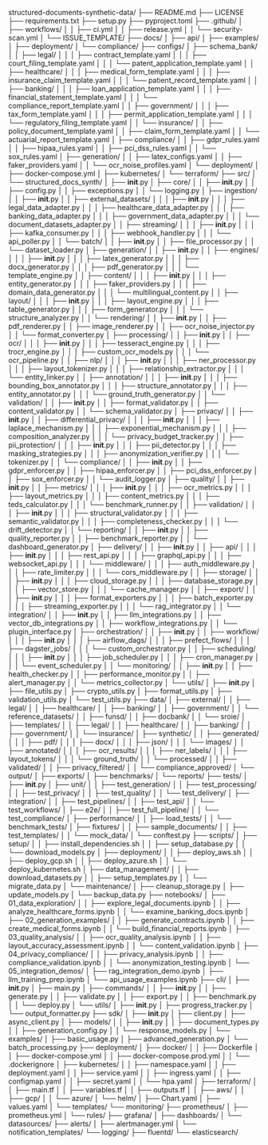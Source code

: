 structured-documents-synthetic-data/
├── README.md
├── LICENSE
├── requirements.txt
├── setup.py
├── pyproject.toml
├── .github/
│   ├── workflows/
│   │   ├── ci.yml
│   │   ├── release.yml
│   │   └── security-scan.yml
│   └── ISSUE_TEMPLATE/
├── docs/
│   ├── api/
│   ├── examples/
│   ├── deployment/
│   └── compliance/
├── configs/
│   ├── schema_bank/
│   │   ├── legal/
│   │   │   ├── contract_template.yaml
│   │   │   ├── court_filing_template.yaml
│   │   │   └── patent_application_template.yaml
│   │   ├── healthcare/
│   │   │   ├── medical_form_template.yaml
│   │   │   ├── insurance_claim_template.yaml
│   │   │   └── patient_record_template.yaml
│   │   ├── banking/
│   │   │   ├── loan_application_template.yaml
│   │   │   ├── financial_statement_template.yaml
│   │   │   └── compliance_report_template.yaml
│   │   ├── government/
│   │   │   ├── tax_form_template.yaml
│   │   │   ├── permit_application_template.yaml
│   │   │   └── regulatory_filing_template.yaml
│   │   └── insurance/
│   │       ├── policy_document_template.yaml
│   │       ├── claim_form_template.yaml
│   │       └── actuarial_report_template.yaml
│   ├── compliance/
│   │   ├── gdpr_rules.yaml
│   │   ├── hipaa_rules.yaml
│   │   ├── pci_dss_rules.yaml
│   │   └── sox_rules.yaml
│   ├── generation/
│   │   ├── latex_configs.yaml
│   │   ├── faker_providers.yaml
│   │   └── ocr_noise_profiles.yaml
│   └── deployment/
│       ├── docker-compose.yml
│       ├── kubernetes/
│       └── terraform/
├── src/
│   └── structured_docs_synth/
│       ├── __init__.py
│       ├── core/
│       │   ├── __init__.py
│       │   ├── config.py
│       │   ├── exceptions.py
│       │   └── logging.py
│       ├── ingestion/
│       │   ├── __init__.py
│       │   ├── external_datasets/
│       │   │   ├── __init__.py
│       │   │   ├── legal_data_adapter.py
│       │   │   ├── healthcare_data_adapter.py
│       │   │   ├── banking_data_adapter.py
│       │   │   ├── government_data_adapter.py
│       │   │   └── document_datasets_adapter.py
│       │   ├── streaming/
│       │   │   ├── __init__.py
│       │   │   ├── kafka_consumer.py
│       │   │   ├── webhook_handler.py
│       │   │   └── api_poller.py
│       │   └── batch/
│       │       ├── __init__.py
│       │       ├── file_processor.py
│       │       └── dataset_loader.py
│       ├── generation/
│       │   ├── __init__.py
│       │   ├── engines/
│       │   │   ├── __init__.py
│       │   │   ├── latex_generator.py
│       │   │   ├── docx_generator.py
│       │   │   ├── pdf_generator.py
│       │   │   └── template_engine.py
│       │   ├── content/
│       │   │   ├── __init__.py
│       │   │   ├── entity_generator.py
│       │   │   ├── faker_providers.py
│       │   │   ├── domain_data_generator.py
│       │   │   └── multilingual_content.py
│       │   ├── layout/
│       │   │   ├── __init__.py
│       │   │   ├── layout_engine.py
│       │   │   ├── table_generator.py
│       │   │   ├── form_generator.py
│       │   │   └── structure_analyzer.py
│       │   └── rendering/
│       │       ├── __init__.py
│       │       ├── pdf_renderer.py
│       │       ├── image_renderer.py
│       │       ├── ocr_noise_injector.py
│       │       └── format_converter.py
│       ├── processing/
│       │   ├── __init__.py
│       │   ├── ocr/
│       │   │   ├── __init__.py
│       │   │   ├── tesseract_engine.py
│       │   │   ├── trocr_engine.py
│       │   │   ├── custom_ocr_models.py
│       │   │   └── ocr_pipeline.py
│       │   ├── nlp/
│       │   │   ├── __init__.py
│       │   │   ├── ner_processor.py
│       │   │   ├── layout_tokenizer.py
│       │   │   ├── relationship_extractor.py
│       │   │   └── entity_linker.py
│       │   ├── annotation/
│       │   │   ├── __init__.py
│       │   │   ├── bounding_box_annotator.py
│       │   │   ├── structure_annotator.py
│       │   │   ├── entity_annotator.py
│       │   │   └── ground_truth_generator.py
│       │   └── validation/
│       │       ├── __init__.py
│       │       ├── format_validator.py
│       │       ├── content_validator.py
│       │       └── schema_validator.py
│       ├── privacy/
│       │   ├── __init__.py
│       │   ├── differential_privacy/
│       │   │   ├── __init__.py
│       │   │   ├── laplace_mechanism.py
│       │   │   ├── exponential_mechanism.py
│       │   │   ├── composition_analyzer.py
│       │   │   └── privacy_budget_tracker.py
│       │   ├── pii_protection/
│       │   │   ├── __init__.py
│       │   │   ├── pii_detector.py
│       │   │   ├── masking_strategies.py
│       │   │   ├── anonymization_verifier.py
│       │   │   └── tokenizer.py
│       │   └── compliance/
│       │       ├── __init__.py
│       │       ├── gdpr_enforcer.py
│       │       ├── hipaa_enforcer.py
│       │       ├── pci_dss_enforcer.py
│       │       ├── sox_enforcer.py
│       │       └── audit_logger.py
│       ├── quality/
│       │   ├── __init__.py
│       │   ├── metrics/
│       │   │   ├── __init__.py
│       │   │   ├── ocr_metrics.py
│       │   │   ├── layout_metrics.py
│       │   │   ├── content_metrics.py
│       │   │   ├── teds_calculator.py
│       │   │   └── benchmark_runner.py
│       │   ├── validation/
│       │   │   ├── __init__.py
│       │   │   ├── structural_validator.py
│       │   │   ├── semantic_validator.py
│       │   │   ├── completeness_checker.py
│       │   │   └── drift_detector.py
│       │   └── reporting/
│       │       ├── __init__.py
│       │       ├── quality_reporter.py
│       │       ├── benchmark_reporter.py
│       │       └── dashboard_generator.py
│       ├── delivery/
│       │   ├── __init__.py
│       │   ├── api/
│       │   │   ├── __init__.py
│       │   │   ├── rest_api.py
│       │   │   ├── graphql_api.py
│       │   │   ├── websocket_api.py
│       │   │   └── middleware/
│       │   │       ├── auth_middleware.py
│       │   │       ├── rate_limiter.py
│       │   │       └── cors_middleware.py
│       │   ├── storage/
│       │   │   ├── __init__.py
│       │   │   ├── cloud_storage.py
│       │   │   ├── database_storage.py
│       │   │   ├── vector_store.py
│       │   │   └── cache_manager.py
│       │   ├── export/
│       │   │   ├── __init__.py
│       │   │   ├── format_exporters.py
│       │   │   ├── batch_exporter.py
│       │   │   ├── streaming_exporter.py
│       │   │   └── rag_integrator.py
│       │   └── integration/
│       │       ├── __init__.py
│       │       ├── llm_integrations.py
│       │       ├── vector_db_integrations.py
│       │       ├── workflow_integrations.py
│       │       └── plugin_interface.py
│       ├── orchestration/
│       │   ├── __init__.py
│       │   ├── workflow/
│       │   │   ├── __init__.py
│       │   │   ├── airflow_dags/
│       │   │   ├── prefect_flows/
│       │   │   ├── dagster_jobs/
│       │   │   └── custom_orchestrator.py
│       │   ├── scheduling/
│       │   │   ├── __init__.py
│       │   │   ├── job_scheduler.py
│       │   │   ├── cron_manager.py
│       │   │   └── event_scheduler.py
│       │   └── monitoring/
│       │       ├── __init__.py
│       │       ├── health_checker.py
│       │       ├── performance_monitor.py
│       │       ├── alert_manager.py
│       │       └── metrics_collector.py
│       └── utils/
│           ├── __init__.py
│           ├── file_utils.py
│           ├── crypto_utils.py
│           ├── format_utils.py
│           ├── validation_utils.py
│           └── test_utils.py
├── data/
│   ├── external/
│   │   ├── legal/
│   │   ├── healthcare/
│   │   ├── banking/
│   │   ├── government/
│   │   └── reference_datasets/
│   │       ├── funsd/
│   │       ├── docbank/
│   │       └── sroie/
│   ├── templates/
│   │   ├── legal/
│   │   ├── healthcare/
│   │   ├── banking/
│   │   ├── government/
│   │   └── insurance/
│   ├── synthetic/
│   │   ├── generated/
│   │   │   ├── pdf/
│   │   │   ├── docx/
│   │   │   ├── json/
│   │   │   └── images/
│   │   ├── annotated/
│   │   │   ├── ocr_results/
│   │   │   ├── ner_labels/
│   │   │   ├── layout_tokens/
│   │   │   └── ground_truth/
│   │   └── processed/
│   │       ├── validated/
│   │       ├── privacy_filtered/
│   │       └── compliance_approved/
│   └── output/
│       ├── exports/
│       ├── benchmarks/
│       └── reports/
├── tests/
│   ├── __init__.py
│   ├── unit/
│   │   ├── test_generation/
│   │   ├── test_processing/
│   │   ├── test_privacy/
│   │   ├── test_quality/
│   │   └── test_delivery/
│   ├── integration/
│   │   ├── test_pipelines/
│   │   ├── test_api/
│   │   └── test_workflows/
│   ├── e2e/
│   │   ├── test_full_pipeline/
│   │   └── test_compliance/
│   ├── performance/
│   │   ├── load_tests/
│   │   └── benchmark_tests/
│   ├── fixtures/
│   │   ├── sample_documents/
│   │   ├── test_templates/
│   │   └── mock_data/
│   └── conftest.py
├── scripts/
│   ├── setup/
│   │   ├── install_dependencies.sh
│   │   ├── setup_database.py
│   │   └── download_models.py
│   ├── deployment/
│   │   ├── deploy_aws.sh
│   │   ├── deploy_gcp.sh
│   │   ├── deploy_azure.sh
│   │   └── deploy_kubernetes.sh
│   ├── data_management/
│   │   ├── download_datasets.py
│   │   ├── setup_templates.py
│   │   └── migrate_data.py
│   └── maintenance/
│       ├── cleanup_storage.py
│       ├── update_models.py
│       └── backup_data.py
├── notebooks/
│   ├── 01_data_exploration/
│   │   ├── explore_legal_documents.ipynb
│   │   ├── analyze_healthcare_forms.ipynb
│   │   └── examine_banking_docs.ipynb
│   ├── 02_generation_examples/
│   │   ├── generate_contracts.ipynb
│   │   ├── create_medical_forms.ipynb
│   │   └── build_financial_reports.ipynb
│   ├── 03_quality_analysis/
│   │   ├── ocr_quality_analysis.ipynb
│   │   ├── layout_accuracy_assessment.ipynb
│   │   └── content_validation.ipynb
│   ├── 04_privacy_compliance/
│   │   ├── privacy_analysis.ipynb
│   │   ├── compliance_validation.ipynb
│   │   └── anonymization_testing.ipynb
│   └── 05_integration_demos/
│       ├── rag_integration_demo.ipynb
│       ├── llm_training_prep.ipynb
│       └── api_usage_examples.ipynb
├── cli/
│   ├── __init__.py
│   ├── main.py
│   ├── commands/
│   │   ├── __init__.py
│   │   ├── generate.py
│   │   ├── validate.py
│   │   ├── export.py
│   │   ├── benchmark.py
│   │   └── deploy.py
│   └── utils/
│       ├── __init__.py
│       ├── progress_tracker.py
│       └── output_formatter.py
├── sdk/
│   ├── __init__.py
│   ├── client.py
│   ├── async_client.py
│   ├── models/
│   │   ├── __init__.py
│   │   ├── document_types.py
│   │   ├── generation_config.py
│   │   └── response_models.py
│   └── examples/
│       ├── basic_usage.py
│       ├── advanced_generation.py
│       └── batch_processing.py
├── deployment/
│   ├── docker/
│   │   ├── Dockerfile
│   │   ├── docker-compose.yml
│   │   ├── docker-compose.prod.yml
│   │   └── .dockerignore
│   ├── kubernetes/
│   │   ├── namespace.yaml
│   │   ├── deployment.yaml
│   │   ├── service.yaml
│   │   ├── ingress.yaml
│   │   ├── configmap.yaml
│   │   ├── secret.yaml
│   │   └── hpa.yaml
│   ├── terraform/
│   │   ├── main.tf
│   │   ├── variables.tf
│   │   ├── outputs.tf
│   │   ├── aws/
│   │   ├── gcp/
│   │   └── azure/
│   └── helm/
│       ├── Chart.yaml
│       ├── values.yaml
│       └── templates/
└── monitoring/
    ├── prometheus/
    │   ├── prometheus.yml
    │   └── rules/
    ├── grafana/
    │   ├── dashboards/
    │   └── datasources/
    ├── alerts/
    │   ├── alertmanager.yml
    │   └── notification_templates/
    └── logging/
        ├── fluentd/
        └── elasticsearch/